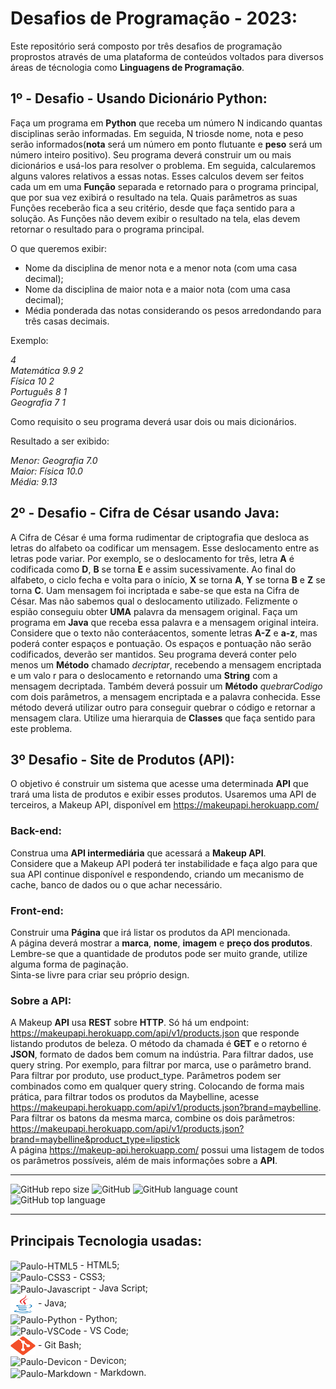 # Desafios de Programação - 2023:

Este repositório será composto por três desafios de programação proprostos através de uma plataforma de conteúdos voltados para 
diversos áreas de técnologia como **Linguagens de Programação**. 

## 1º - Desafio - Usando Dicionário Python:

Faça um programa em **Python** que receba um número N indicando quantas disciplinas serão informadas. Em seguida, N triosde nome, 
nota e peso serão informados(**nota** será um número em ponto flutuante e **peso** será um número inteiro positivo). Seu 
programa deverá construir um ou mais dicionários e usá-los para resolver o problema. Em seguida, calcularemos alguns valores 
relativos a essas notas. Esses calculos devem ser feitos cada um em uma **Função** separada e retornado para o programa 
principal, que por sua vez exibirá o resultado na tela. Quais parâmetros as suas Funções receberão fica a seu critério, desde
que faça sentido para a solução. As Funções não devem exibir o resultado na tela, elas devem retornar o resultado para o 
programa principal.

O que queremos exibir:

- Nome da disciplina de menor nota e a menor nota (com uma casa decimal);
- Nome da disciplina de maior nota e a maior nota (com uma casa decimal);
- Média ponderada das notas considerando os pesos arredondando para três casas decimais.

Exemplo:

*4*  
*Matemática 9.9 2*  
*Física 10 2*  
*Português 8 1*  
*Geografia 7 1*  

Como requisito o seu programa deverá usar dois ou mais dicionários.

Resultado a ser exibido:

*Menor: Geografia 7.0*  
*Maior: Física 10.0*  
*Média: 9.13*  

## 2º - Desafio - Cifra de César usando Java:

A Cifra de César é uma forma rudimentar de criptografia que desloca as letras do alfabeto oa codificar um mensagem. Esse
deslocamento entre as letras pode variar. Por exemplo, se o deslocamento for três, letra **A** é codificada como **D**, 
**B** se torna **E** e assim sucessivamente. Ao final do alfabeto, o ciclo fecha e volta para o início, **X** se torna
**A**, **Y** se torna **B** e **Z** se torna **C**.
Uam mensagem foi incriptada  e sabe-se que esta na Cifra de César. Mas não sabemos qual o deslocamento utilizado.
Felizmente o espião conseguiu obter **UMA** palavra da mensagem original. Faça um programa em **Java** que receba essa 
palavra e a mensagem original inteira. Considere que o texto não conteráacentos, somente letras **A-Z** e **a-z**, mas
poderá conter espaços e pontuação. Os espaços e pontuação não serão codificados, deverão ser mantidos. Seu programa deverá
conter pelo menos um **Método** chamado *decriptar*, recebendo a mensagem encriptada e um valo r para o deslocamento e 
retornando uma **String** com a mensagem decriptada.
Também deverá possuir um **Método** *quebrarCodigo* com dois parâmetros, a mensagem encriptada e a palavra conhecida. Esse
método deverá utilizar outro para conseguir quebrar o código e retornar a mensagem clara. Utilize uma hierarquia de **Classes**
que faça sentido para este problema.

## 3º Desafio - Site de Produtos (API):

O objetivo é construir um sistema que acesse uma determinada **API** que trará uma lista de produtos e exibir esses produtos.
Usaremos uma API de terceiros, a Makeup API, disponível em https://makeupapi.herokuapp.com/

### Back-end:

Construa uma **API intermediária** que acessará a **Makeup API**.   
Considere que a Makeup API poderá ter instabilidade e faça algo para que sua API continue disponível e respondendo, criando um 
mecanismo de cache, banco de dados ou o que achar necessário.

### Front-end:

Construir uma **Página** que irá listar os produtos da API mencionada.  
A página deverá mostrar a **marca**, **nome**, **imagem** e **preço dos produtos**.  
Lembre-se que a quantidade de produtos pode ser muito grande, utilize alguma forma de paginação.  
Sinta-se livre para criar seu próprio design.

### Sobre a API:

A Makeup **API** usa **REST** sobre **HTTP**. Só há um endpoint: https://makeupapi.herokuapp.com/api/v1/products.json que responde listando 
produtos de beleza. O método da chamada é **GET** e o retorno é **JSON**, formato de dados bem comum na indústria.
Para filtrar dados, use query string. Por exemplo, para filtrar por marca, use o parâmetro brand. Para filtrar por produto, use product_type. 
Parâmetros podem ser combinados como em qualquer query string. Colocando de forma mais prática, para filtrar todos os produtos da Maybelline, 
acesse https://makeupapi.herokuapp.com/api/v1/products.json?brand=maybelline. Para filtrar os batons da mesma marca, combine os dois 
parâmetros: https://makeupapi.herokuapp.com/api/v1/products.json?brand=maybelline&product_type=lipstick  
A página https://makeup-api.herokuapp.com/ possui uma listagem de todos os parâmetros possíveis, além de mais informações sobre a **API**.

***

![GitHub repo size](https://img.shields.io/github/repo-size/Paulo-RJR/desafios-2023)
![GitHub](https://img.shields.io/github/license/Paulo-RJR/desafios-2023)
![GitHub language count](https://img.shields.io/github/languages/count/Paulo-RJR/desafios-2023)
![GitHub top language](https://img.shields.io/github/languages/top/Paulo-RJR/desafios-2023)

***

## Principais Tecnologia usadas:


<img align="center" alt="Paulo-HTML5" height="30" width="40" src="https://cdn.jsdelivr.net/gh/devicons/devicon/icons/html5/html5-original.svg"> - HTML5;  
<img align="center" alt="Paulo-CSS3" height="30" width="40" src="https://cdn.jsdelivr.net/gh/devicons/devicon/icons/css3/css3-plain.svg"> - CSS3;  
<img align="center" alt="Paulo-Javascript" height="30" width="40" src="https://cdn.jsdelivr.net/gh/devicons/devicon/icons/javascript/javascript-original.svg"> - Java Script;  
<img align="center" alt="Paulo-Java" height="30" width="40" src="https://github.com/devicons/devicon/blob/master/icons/java/java-original.svg"> - Java;  
<img align="center" alt="Paulo-Python" height="30" width="40" src="https://cdn.jsdelivr.net/gh/devicons/devicon/icons/python/python-original.svg"> - Python;  
<img align="center" alt="Paulo-VSCode" height="30" width="40" src="https://cdn.jsdelivr.net/gh/devicons/devicon/icons/vscode/vscode-original.svg"> - VS Code;  
<img align="center" alt="Paulo-Git" height="30" width="40" src="https://raw.githubusercontent.com/devicons/devicon/master/icons/git/git-plain.svg"> - Git Bash;  
<img align="center" alt="Paulo-Devicon" height="30" width="40" src="https://cdn.jsdelivr.net/gh/devicons/devicon/icons/devicon/devicon-original.svg"> - Devicon;  
<img align="center" alt="Paulo-Markdown" height="30" width="40" src="https://cdn.jsdelivr.net/gh/devicons/devicon/icons/markdown/markdown-original.svg"> - Markdown.  
